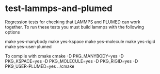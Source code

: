 # test-lammps-and-plumed
Regression tests for checking that LAMMPS and PLUMED can work together.  To run these tests you 
must build lammps with the following options

make yes-manybody
make yes-kspace
make yes-molecule
make yes-rigid
make yes-user-plumed

To compile with cmake
cmake -D PKG_MANYBODY=yes -D PKG_KSPACE=yes -D PKG_MOLECULE=yes -D PKG_RIGID=yes -D PKG_USER-PLUMED=yes ../cmake
